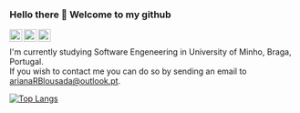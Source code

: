 ### Hello there 👋 Welcome to my github

<a href="https://www.linkedin.com/in/arianalousada/">
  <img align="left" alt="Ariana's Linkedin" width="22px" src="https://cdn.jsdelivr.net/npm/simple-icons@v3/icons/linkedin.svg" />
</a>
<a href="https://www.instagram.com/arianalousada/">
  <img align="left" alt="Ariana's Instagram" width="22px" src="https://cdn.jsdelivr.net/npm/simple-icons@v3/icons/instagram.svg" />
</a>
<a href="https://www.facebook.com/ariana.lousada/">
  <img align="left" alt="Ariana's Facebook" width="22px" src="https://cdn.jsdelivr.net/npm/simple-icons@v3/icons/facebook.svg" />
</a>
<br />

I'm currently studying Software Engeneering in University of Minho, Braga, Portugal. <br />
If you wish to contact me you can do so by sending an email to arianaRBlousada@outlook.pt.

[![Top Langs](https://github-readme-stats.vercel.app/api/top-langs/?username=AITK42&layout=compact&theme=dark)](https://github.com/AITK42/github-readme-stats)

<!--
**AITK42/AITK42** is a ✨ _special_ ✨ repository because its `README.md` (this file) appears on your GitHub profile.

Here are some ideas to get you started:

- 🔭 I’m currently working on ...
- 🌱 I’m currently learning ...
- 👯 I’m looking to collaborate on ...
- 🤔 I’m looking for help with ...
- 💬 Ask me about ...
- 📫 How to reach me: ...
- 😄 Pronouns: ...
- ⚡ Fun fact: ...
-->
